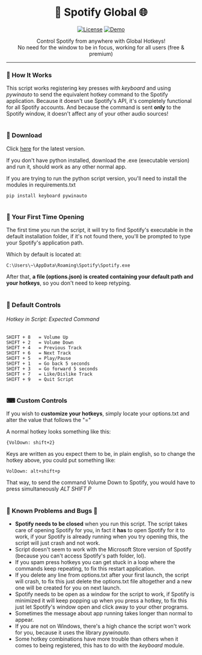 <h1 align="center">🎵 Spotify Global 🌐</h1>
<div align="center">
  
  <a href="https://github.com/mavvos/SpotifyGlobal/blob/main/LICENSE">![License](https://img.shields.io/badge/License-MIT-red)</a>
  <a href="https://github.com/mavvos/SpotifyGlobal/releases/latest">![Demo](https://img.shields.io/badge/Download-Latest-green)</a>

  Control Spotify from anywhere with Global Hotkeys!\
  No need for the window to be in focus, working for all users (free & premium)

</div>
<hr>
<h3>🔨 How It Works</h3>
This script works registering key presses with <i>keyboard</i> and using <i>pywinauto</i> to send the equivalent hotkey command to the Spotify application.
Because it doesn't use Spotify's API, it's completely functional for all Spotify accounts.
And because the command is sent <b>only</b> to the Spotify window, it doesn't affect any of your other audio sources!

#
<h3>🎁 Download</h3>
Click <a href="https://github.com/mavvos/SpotifyGlobal/releases/latest">here</a> for the latest version.

If you don't have python installed, download the .exe (executable version) and run it, should work as any other normal app.

If you are trying to run the python script version, you'll need to install the modules in requirements.txt
```
pip install keyboard pywinauto
```


#
<h3>📂 Your First Time Opening</h3>
The first time you run the script, it will try to find Spotify's executable in the default installation folder, if it's not found there, you'll be prompted to type your Spotify's application path.

Which by default is located at:
```
C:\Users\~\AppData\Roaming\Spotify\Spotify.exe
```
After that, <b>a file (options.json) is created containing your default path and your hotkeys</b>, so you don't need to keep retyping.

#
<h3>🎹 Default Controls</h3>
<h6>Hotkey in Script: Expected Command</h6>

```
SHIFT + 8   = Volume Up
SHIFT + 2   = Volume Down
SHIFT + 4   = Previous Track
SHIFT + 6   = Next Track
SHIFT + 5   = Play/Pause
SHIFT + 1   = Go back 5 seconds
SHIFT + 3   = Go forward 5 seconds
SHIFT + 7   = Like/Dislike Track
SHIFT + 9   = Quit Script
```

#
<h3>⌨ Custom Controls</h3>
If you wish to <b>customize your hotkeys</b>, simply locate your options.txt and alter the value that follows the "="

A normal hotkey looks something like this:
```
{VolDown: shift+2}
```

Keys are written as you expect them to be, in plain english, so to change the hotkey above, you could put something like:
```
VolDown: alt+shift+p
```

That way, to send the command Volume Down to Spotify, you would have to press simultaneously <i>ALT SHIFT P</i>

#
<h3>🐜 Known Problems and Bugs 🦟</h3>
<ul>
<li><b>Spotify needs to be closed</b> when you run this script. The script takes care of opening Spotify for you, in fact it <b>has</b> to open Spotify for it to work, if your Spotify is already running when you try opening this, the script will just crash and not work.</li>
<li>Script doesn't seem to work with the Microsoft Store version of Spotify (because you can't access Spotify's path folder, lol).</li>
<li>If you spam press hotkeys you can get stuck in a loop where the commands keep repeating, to fix this restart application.</li>
<li>If you delete any line from options.txt after your first launch, the script will crash, to fix this just delete the options.txt file altogether and a new one will be created for you on next launch.</li>
<li>Spotify needs to be open as a window for the script to work, if Spotify is minimized it will keep popping up when you press a hotkey, to fix this just let Spotify's window open and click away to your other programs.</li>
<li>Sometimes the message about app running takes longer than normal to appear.</li>
<li>If you are not on Windows, there's a high chance the script won't work for you, because it uses the library <i>pywinauto</i>.</li>
<li>Some hotkey combinations have more trouble than others when it comes to being registered, this has to do with the <i>keyboard</i> module.</li>
</ul>
